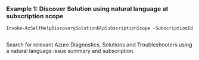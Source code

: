### Example 1: Discover Solution using natural language at subscription scope
```powershell
Invoke-AzSelfHelpDiscoverySolutionNlpSubscriptionScope -SubscriptionId "6bded6d5-a6af-43e1-96d3-bf71f6f5f8ba" -IssueSummary "Billing Issues"
```

```output

```

Search for relevant Azure Diagnostics, Solutions and Troubleshooters using a natural language issue summary and subscription.

